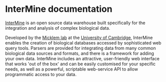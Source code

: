 InterMine documentation
================================

[InterMine](http://www.intermine.org/) is an open source data warehouse built specifically for the integration and analysis of complex biological data.

Developed by the [Micklem lab](http://www.micklemlab.org/) at the [University of Cambridge](https://www.gen.cam.ac.uk/), InterMine enables the creation of biological databases accessed by sophisticated web query tools. Parsers are provided for integrating data from many common biological data sources and formats, and there is a framework for adding your own data. InterMine includes an attractive, user-friendly web interface that works 'out of the box' and can be easily customised for your specific needs, as well as a powerful, scriptable web-service API to allow programmatic access to your data.
